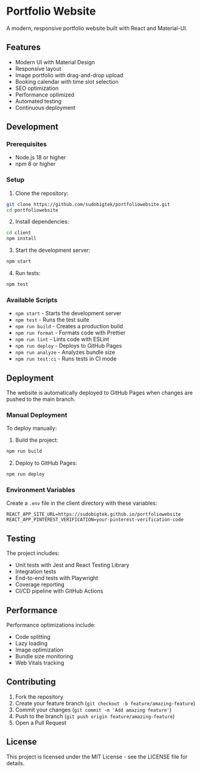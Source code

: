 # Portfolio Website

A modern, responsive portfolio website built with React and Material-UI.

## Features

- Modern UI with Material Design
- Responsive layout
- Image portfolio with drag-and-drop upload
- Booking calendar with time slot selection
- SEO optimization
- Performance optimized
- Automated testing
- Continuous deployment

## Development

### Prerequisites

- Node.js 18 or higher
- npm 8 or higher

### Setup

1. Clone the repository:
```bash
git clone https://github.com/sudobigtek/portfoliowebsite.git
cd portfoliowebsite
```

2. Install dependencies:
```bash
cd client
npm install
```

3. Start the development server:
```bash
npm start
```

4. Run tests:
```bash
npm test
```

### Available Scripts

- `npm start` - Starts the development server
- `npm test` - Runs the test suite
- `npm run build` - Creates a production build
- `npm run format` - Formats code with Prettier
- `npm run lint` - Lints code with ESLint
- `npm run deploy` - Deploys to GitHub Pages
- `npm run analyze` - Analyzes bundle size
- `npm run test:ci` - Runs tests in CI mode

## Deployment

The website is automatically deployed to GitHub Pages when changes are pushed to the main branch.

### Manual Deployment

To deploy manually:

1. Build the project:
```bash
npm run build
```

2. Deploy to GitHub Pages:
```bash
npm run deploy
```

### Environment Variables

Create a `.env` file in the client directory with these variables:

```env
REACT_APP_SITE_URL=https://sudobigtek.github.io/portfoliowebsite
REACT_APP_PINTEREST_VERIFICATION=your-pinterest-verification-code
```

## Testing

The project includes:

- Unit tests with Jest and React Testing Library
- Integration tests
- End-to-end tests with Playwright
- Coverage reporting
- CI/CD pipeline with GitHub Actions

## Performance

Performance optimizations include:

- Code splitting
- Lazy loading
- Image optimization
- Bundle size monitoring
- Web Vitals tracking

## Contributing

1. Fork the repository
2. Create your feature branch (`git checkout -b feature/amazing-feature`)
3. Commit your changes (`git commit -m 'Add amazing feature'`)
4. Push to the branch (`git push origin feature/amazing-feature`)
5. Open a Pull Request

## License

This project is licensed under the MIT License - see the LICENSE file for details. 